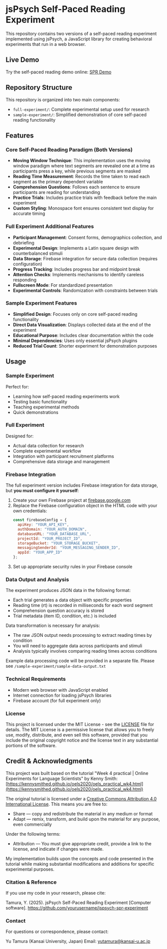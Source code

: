 # jsPsych Self-Paced Reading Experiment

This repository contains two versions of a self-paced reading experiment implemented using jsPsych, a JavaScript library for creating behavioral experiments that run in a web browser.

## Live Demo

Try the self-paced reading demo online: [SPR Demo](https://tamura-jspsych-demo.netlify.app/spr-demo.html)

## Repository Structure

This repository is organized into two main components:

- `full-experiment/`: Complete experimental setup used for research
- `sample-experiment/`: Simplified demonstration of core self-paced reading functionality

## Features

### Core Self-Paced Reading Paradigm (Both Versions)

- **Moving Window Technique**: This implementation uses the moving window paradigm where text segments are revealed one at a time as participants press a key, while previous segments are masked
- **Reading Time Measurement**: Records the time taken to read each segment as the primary dependent variable
- **Comprehension Questions**: Follows each sentence to ensure participants are reading for understanding
- **Practice Trials**: Includes practice trials with feedback before the main experiment
- **Custom Styling**: Monospace font ensures consistent text display for accurate timing

### Full Experiment Additional Features

- **Participant Management**: Consent forms, demographics collection, and debriefing
- **Experimental Design**: Implements a Latin square design with counterbalanced stimuli
- **Data Storage**: Firebase integration for secure data collection (requires configuration)
- **Progress Tracking**: Includes progress bar and midpoint break
- **Attention Checks**: Implements mechanisms to identify careless responding
- **Fullscreen Mode**: For standardized presentation
- **Experimental Controls**: Randomization with constraints between trials

### Sample Experiment Features

- **Simplified Design**: Focuses only on core self-paced reading functionality
- **Direct Data Visualization**: Displays collected data at the end of the experiment
- **Educational Purpose**: Includes clear documentation within the code
- **Minimal Dependencies**: Uses only essential jsPsych plugins
- **Reduced Trial Count**: Shorter experiment for demonstration purposes

## Usage

### Sample Experiment

Perfect for:
- Learning how self-paced reading experiments work
- Testing basic functionality
- Teaching experimental methods
- Quick demonstrations

### Full Experiment

Designed for:
- Actual data collection for research
- Complete experimental workflow
- Integration with participant recruitment platforms
- Comprehensive data storage and management

### Firebase Integration

The full experiment version includes Firebase integration for data storage, but **you must configure it yourself**:

1. Create your own Firebase project at [firebase.google.com](https://firebase.google.com/)
2. Replace the Firebase configuration object in the HTML code with your own credentials:
   ```javascript
   const firebaseConfig = {
     apiKey: "YOUR_API_KEY",
     authDomain: "YOUR_AUTH_DOMAIN",
     databaseURL: "YOUR_DATABASE_URL",
     projectId: "YOUR_PROJECT_ID",
     storageBucket: "YOUR_STORAGE_BUCKET",
     messagingSenderId: "YOUR_MESSAGING_SENDER_ID",
     appId: "YOUR_APP_ID"
   };
3. Set up appropriate security rules in your Firebase console

### Data Output and Analysis
The experiment produces JSON data in the following format:

- Each trial generates a data object with specific properties
- Reading time (rt) is recorded in milliseconds for each word segment
- Comprehension question accuracy is stored
- Trial metadata (item ID, condition, etc.) is included

Data transformation is necessary for analysis:

- The raw JSON output needs processing to extract reading times by condition
- You will need to aggregate data across participants and stimuli
- Analysis typically involves comparing reading times across conditions

Example data processing code will be provided in a separate file. Please see `/sample-experiment/sample-data-output.txt`

### Technical Requirements

- Modern web browser with JavaScript enabled
- Internet connection for loading jsPsych libraries
- Firebase account (for full experiment only)

### License
This project is licensed under the MIT License - see the [LICENSE](LICENSE) file for details.
The MIT License is a permissive license that allows you to freely use, modify, distribute, and even sell this software, provided that you include the original copyright notice and the license text in any substantial portions of the software.

## Credit & Acknowledgments

This project was built based on the tutorial "Week 4 practical | Online Experiments for Language Scientists" by Kenny Smith:
[https://kennysmithed.github.io/oels2020/oels_practical_wk4.html](https://kennysmithed.github.io/oels2020/oels_practical_wk4.html)

The original tutorial is licensed under a [Creative Commons Attribution 4.0 International License](https://creativecommons.org/licenses/by/4.0/). This means you are free to:
- Share — copy and redistribute the material in any medium or format
- Adapt — remix, transform, and build upon the material for any purpose, even commercially

Under the following terms:
- Attribution — You must give appropriate credit, provide a link to the license, and indicate if changes were made.

My implementation builds upon the concepts and code presented in the tutorial while making substantial modifications and additions for specific experimental purposes.

### Citation & Reference
If you use my code in your research, please cite:

Tamura, Y. (2025). jsPsych Self-Paced Reading Experiment \[Computer software\].
https://github.com/yourusername/jspsych-spr-experiment

### Contact
For questions or correspondence, please contact:

Yu Tamura (Kansai University, Japan)
Email: yutamura@kansai-u.ac.jp
